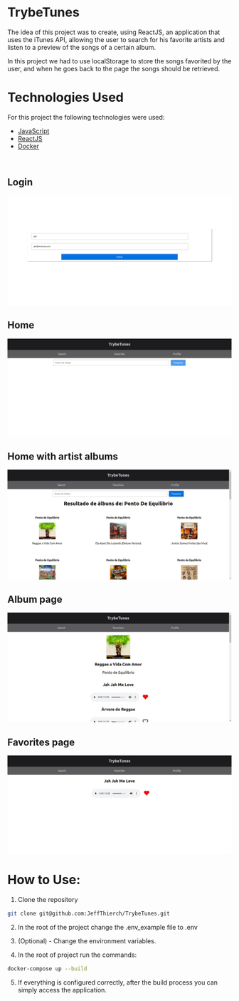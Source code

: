 
# TrybeTunes 

The idea of this project was to create, using ReactJS, an application that uses the iTunes API, allowing the user to search for his favorite artists and listen to a preview of the songs of a certain album.

In this project we had to use localStorage to store the songs favorited by the user, and when he goes back to the page the songs should be retrieved.

# Technologies Used

For this project the following technologies were used:

- [JavaScript](https://developer.mozilla.org/pt-BR/docs/Web/JavaScript)
- [ReactJS](https://pt-br.reactjs.org/)
- [Docker](https://www.docker.com/)

<br>

## Login

<img src="./public/login-screen.png">

<br>

## Home

<img src="./public/home.png">

<br>

## Home with artist albums

<img src="./public/home-albuns.png">

<br>

## Album page

<img src="./public/album-page.png">

<br>

## Favorites page

<img src="./public/fav-page.png">

<br>

# How to Use:

1. Clone the repository

  ~~~bash
  git clone git@github.com:JeffThierch/TrybeTunes.git
  ~~~

2. In the root of the project change the .env_example file to .env

3. (Optional) - Change the environment variables.

4. In the root of project run the commands:

  ~~~bash
  docker-compose up --build
  ~~~

5. If everything is configured correctly, after the build process you can simply access the application.
